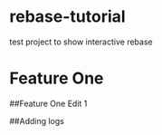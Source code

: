 # rebase-tutorial
test project to show interactive rebase

# Feature One

##Feature One Edit 1

##Adding logs